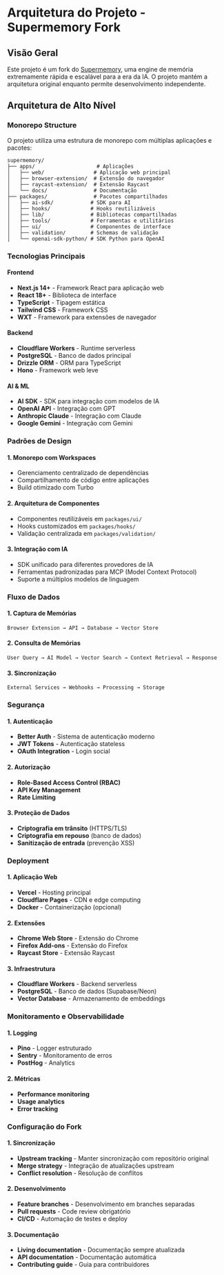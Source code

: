 # Arquitetura do Projeto - Supermemory Fork

## Visão Geral

Este projeto é um fork do [Supermemory](https://github.com/supermemoryai/supermemory), uma engine de memória extremamente rápida e escalável para a era da IA. O projeto mantém a arquitetura original enquanto permite desenvolvimento independente.

## Arquitetura de Alto Nível

### Monorepo Structure
O projeto utiliza uma estrutura de monorepo com múltiplas aplicações e pacotes:

```
supermemory/
├── apps/                    # Aplicações
│   ├── web/                # Aplicação web principal
│   ├── browser-extension/  # Extensão do navegador
│   ├── raycast-extension/  # Extensão Raycast
│   └── docs/               # Documentação
├── packages/               # Pacotes compartilhados
│   ├── ai-sdk/            # SDK para AI
│   ├── hooks/             # Hooks reutilizáveis
│   ├── lib/               # Bibliotecas compartilhadas
│   ├── tools/             # Ferramentas e utilitários
│   ├── ui/                # Componentes de interface
│   ├── validation/        # Schemas de validação
│   └── openai-sdk-python/ # SDK Python para OpenAI
```

### Tecnologias Principais

#### Frontend
- **Next.js 14+** - Framework React para aplicação web
- **React 18+** - Biblioteca de interface
- **TypeScript** - Tipagem estática
- **Tailwind CSS** - Framework CSS
- **WXT** - Framework para extensões de navegador

#### Backend
- **Cloudflare Workers** - Runtime serverless
- **PostgreSQL** - Banco de dados principal
- **Drizzle ORM** - ORM para TypeScript
- **Hono** - Framework web leve

#### AI & ML
- **AI SDK** - SDK para integração com modelos de IA
- **OpenAI API** - Integração com GPT
- **Anthropic Claude** - Integração com Claude
- **Google Gemini** - Integração com Gemini

### Padrões de Design

#### 1. Monorepo com Workspaces
- Gerenciamento centralizado de dependências
- Compartilhamento de código entre aplicações
- Build otimizado com Turbo

#### 2. Arquitetura de Componentes
- Componentes reutilizáveis em `packages/ui/`
- Hooks customizados em `packages/hooks/`
- Validação centralizada em `packages/validation/`

#### 3. Integração com IA
- SDK unificado para diferentes provedores de IA
- Ferramentas padronizadas para MCP (Model Context Protocol)
- Suporte a múltiplos modelos de linguagem

### Fluxo de Dados

#### 1. Captura de Memórias
```
Browser Extension → API → Database → Vector Store
```

#### 2. Consulta de Memórias
```
User Query → AI Model → Vector Search → Context Retrieval → Response
```

#### 3. Sincronização
```
External Services → Webhooks → Processing → Storage
```

### Segurança

#### 1. Autenticação
- **Better Auth** - Sistema de autenticação moderno
- **JWT Tokens** - Autenticação stateless
- **OAuth Integration** - Login social

#### 2. Autorização
- **Role-Based Access Control (RBAC)**
- **API Key Management**
- **Rate Limiting**

#### 3. Proteção de Dados
- **Criptografia em trânsito** (HTTPS/TLS)
- **Criptografia em repouso** (banco de dados)
- **Sanitização de entrada** (prevenção XSS)

### Deployment

#### 1. Aplicação Web
- **Vercel** - Hosting principal
- **Cloudflare Pages** - CDN e edge computing
- **Docker** - Containerização (opcional)

#### 2. Extensões
- **Chrome Web Store** - Extensão do Chrome
- **Firefox Add-ons** - Extensão do Firefox
- **Raycast Store** - Extensão Raycast

#### 3. Infraestrutura
- **Cloudflare Workers** - Backend serverless
- **PostgreSQL** - Banco de dados (Supabase/Neon)
- **Vector Database** - Armazenamento de embeddings

### Monitoramento e Observabilidade

#### 1. Logging
- **Pino** - Logger estruturado
- **Sentry** - Monitoramento de erros
- **PostHog** - Analytics

#### 2. Métricas
- **Performance monitoring**
- **Usage analytics**
- **Error tracking**

### Configuração do Fork

#### 1. Sincronização
- **Upstream tracking** - Manter sincronização com repositório original
- **Merge strategy** - Integração de atualizações upstream
- **Conflict resolution** - Resolução de conflitos

#### 2. Desenvolvimento
- **Feature branches** - Desenvolvimento em branches separadas
- **Pull requests** - Code review obrigatório
- **CI/CD** - Automação de testes e deploy

#### 3. Documentação
- **Living documentation** - Documentação sempre atualizada
- **API documentation** - Documentação automática
- **Contributing guide** - Guia para contribuidores
